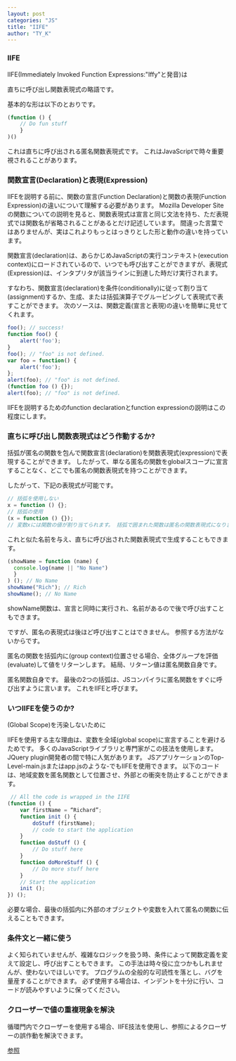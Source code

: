 ```yaml
---
layout: post
categories: "JS"
title: "IIFE"
author: "TY_K"
---
```


### IIFE

IIFE(Immediately Invoked Function Expressions:"Iffy"と発音)は

直ちに呼び出し関数表現式の略語です。

基本的な形は以下のとおりです。

```javascript
(function () {
    // Do fun stuff
    }
)()
```

これは直ちに呼び出される匿名関数表現式です。 これはJavaScriptで時々重要視されることがあります。

### 関数宣言(Declaration)と表現(Expression)

IIFEを説明する前に、関数の宣言(Function Declaration)と関数の表現(Function Expression)の違いについて理解する必要があります。 Mozilla Developer Siteの関数についての説明を見ると、関数表現式は宣言と同じ文法を持ち、ただ表現式では関数名が省略されることがあるとだけ記述しています。 間違った言葉ではありませんが、実はこれよりもっとはっきりとした形と動作の違いを持っています。

関数宣言(declaration)は、あらかじめJavaScriptの実行コンテキスト(execution context)にロードされているので、いつでも呼び出すことができますが、表現式(Expression)は、インタプリタが該当ラインに到達した時だけ実行されます。

すなわち、関数宣言(declaration)を条件(conditionally)に従って割り当て(assignment)するか、生成、または括弧演算子でグルーピングして表現式で表すことができます。 次のソースは、関数定義(宣言と表現)の違いを簡単に見せてくれます。

```javascript
foo(); // success!
function foo() {
    alert('foo');
}
foo(); // "foo" is not defined.
var foo = function() {
    alert('foo');
};
alert(foo); // "foo" is not defined.
(function foo () {});
alert(foo); // "foo" is not defined.
```

IIFEを説明するためのfunction declarationとfunction expressionの説明はこの程度にします。

### 直ちに呼び出し関数表現式はどう作動するか?

括弧が匿名の関数を包んで関数宣言(declaration)を関数表現式(expression)で表現することができます。 したがって、単なる匿名の関数をglobalスコープに宣言することなく、どこでも匿名の関数表現式を持つことができます。

したがって、下記の表現式が可能です。

```javascript
// 括弧を使用しない
x = function () {};
// 括弧の使用
(x = function () {});
// 変数xには関数の値が割り当てられます。 括弧で囲まれた関数は匿名の関数表現式になります。
```

これと似た名前を与え、直ちに呼び出された関数表現式で生成することもできます。

```javascript
(showName = function (name) {
  console.log(name || "No Name")
  }
) (); // No Name
showName("Rich"); // Rich
showName(); // No Name
```

showName関数は、宣言と同時に実行され、名前があるので後で呼び出すこともできます。

ですが、匿名の表現式は後ほど呼び出すことはできません。 参照する方法がないからです。

匿名の関数を括弧内に(group context)位置させる場合、全体グループを評価(evaluate)して値をリターンします。 結局、リターン値は匿名関数自身です。

匿名関数自身です。
最後の2つの括弧は、JSコンパイラに匿名関数をすぐに呼び出すように言います。 これをIIFEと呼びます。

### いつIIFEを使うのか?

(Global Scope)を汚染しないために

IIFEを使用する主な理由は、変数を全域(global scope)に宣言することを避けるためです。 多くのJavaScriptライブラリと専門家がこの技法を使用します。 JQuery plugin開発者の間で特に人気があります。 JSアプリケーションのTop-Level-main.jsまたはapp.jsのような-でもIIFEを使用できます。 以下のコードは、地域変数を匿名関数として位置させ、外部との衝突を防止することができます。

```javascript
 // All the code is wrapped in the IIFE
(function () {
    var firstName = “Richard”;
    function init () {
        doStuff (firstName);
        // code to start the application
    }
    function doStuff () {
        // Do stuff here
    }
    function doMoreStuff () {
        // Do more stuff here
    }
    // Start the application
    init ();
}) ();
```

必要な場合、最後の括弧内に外部のオブジェクトや変数を入れて匿名の関数に伝えることもできます。

### 条件文と一緒に使う

よく知られていませんが、複雑なロジックを扱う時、条件によって関数定義を変えて設定し、呼び出すこともできます。 この手法は時々役に立つかもしれませんが、使わないでほしいです。 プログラムの全般的な可読性を落とし、バグを量産することができます。 必ず使用する場合は、インデントを十分に行い、コードが読みやすいように保ってください。

### クローザーで値の重複現象を解決

循環門内でクローザーを使用する場合、IIFE技法を使用し、参照によるクローザーの誤作動を解決できます。

[参照][IIFE]

[IIFE]: http://chanlee.github.io/2014/01/11/understand-javascript-iife/ "IIFE"
